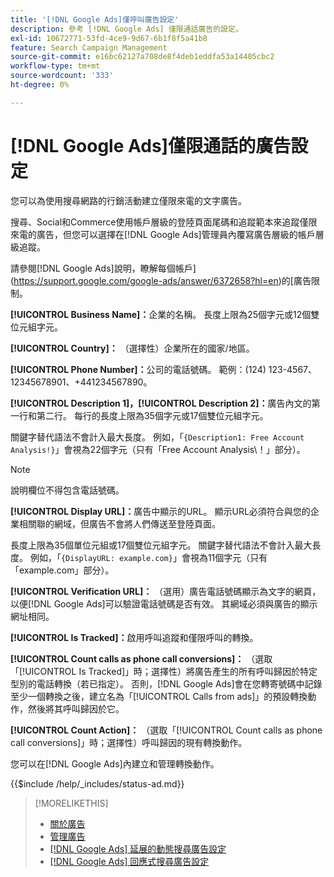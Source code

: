 ```yaml
---
title: '[!DNL Google Ads]僅呼叫廣告設定'
description: 參考 [!DNL Google Ads] 僅限通話廣告的設定。
exl-id: 10672771-53fd-4ce9-9d67-6b1f8f5a41b8
feature: Search Campaign Management
source-git-commit: e16bc62127a708de8f4deb1eddfa53a14405cbc2
workflow-type: tm+mt
source-wordcount: '333'
ht-degree: 0%

---
```


# [!DNL Google Ads]僅限通話的廣告設定

您可以為使用搜尋網路的行銷活動建立僅限來電的文字廣告。

搜尋、Social和Commerce使用帳戶層級的登陸頁面尾碼和追蹤範本來追蹤僅限來電的廣告，但您可以選擇在[!DNL Google Ads]管理員內覆寫廣告層級的帳戶層級追蹤。

請參閱[!DNL Google Ads]說明，瞭解每個帳戶](https://support.google.com/google-ads/answer/6372658?hl=en)的[廣告限制。

<!-- ## Call-only Ad -->

<!-- hiding section header since there's only one section -->

**[!UICONTROL Business Name]：**&#x200B;企業的名稱。 長度上限為25個字元或12個雙位元組字元。

**[!UICONTROL Country]：** （選擇性）企業所在的國家/地區。

**[!UICONTROL Phone Number]：**&#x200B;公司的電話號碼。 範例：(124) 123-4567、12345678901、+441234567890。

**[!UICONTROL Description 1]，[!UICONTROL Description 2]：**&#x200B;廣告內文的第一行和第二行。 每行的長度上限為35個字元或17個雙位元組字元。

關鍵字替代語法不會計入最大長度。 例如，「`{Description1: Free Account Analysis!}`」會視為22個字元（只有「Free Account Analysis\！」部分）。

>[!NOTE]
>
>說明欄位不得包含電話號碼。

**[!UICONTROL Display URL]：**&#x200B;廣告中顯示的URL。 顯示URL必須符合與您的企業相關聯的網域，但廣告不會將人們傳送至登陸頁面。

長度上限為35個單位元組或17個雙位元組字元。 關鍵字替代語法不會計入最大長度。 例如，「`{DisplayURL: example.com}`」會視為11個字元（只有「example.com」部分）。

**[!UICONTROL Verification URL]：** （選用）廣告電話號碼顯示為文字的網頁，以便[!DNL Google Ads]可以驗證電話號碼是否有效。 其網域必須與廣告的顯示網址相同。

**[!UICONTROL Is Tracked]：**&#x200B;啟用呼叫追蹤和僅限呼叫的轉換。

**[!UICONTROL Count calls as phone call conversions]：** （選取「[!UICONTROL Is Tracked]」時；選擇性）將廣告產生的所有呼叫歸因於特定型別的電話轉換（若已指定）。 否則，[!DNL Google Ads]會在您轉寄號碼中記錄至少一個轉換之後，建立名為「[!UICONTROL Calls from ads]」的預設轉換動作，然後將其呼叫歸因於它。

**[!UICONTROL Count Action]：** （選取「[!UICONTROL Count calls as phone call conversions]」時；選擇性）呼叫歸因的現有轉換動作。

您可以在[!DNL Google Ads]內建立和管理轉換動作。

<!-- **[!UICONTROL Status]:** -->

{{$include /help/_includes/status-ad.md}}

>[!MORELIKETHIS]
>
>* [關於廣告](ad-about.md)
>* [管理廣告](ad-manage.md)
>* [[!DNL Google Ads] 延展的動態搜尋廣告設定](ad-settings-google-dsa.md)
>* [[!DNL Google Ads] 回應式搜尋廣告設定](ad-settings-google-rsa.md)
